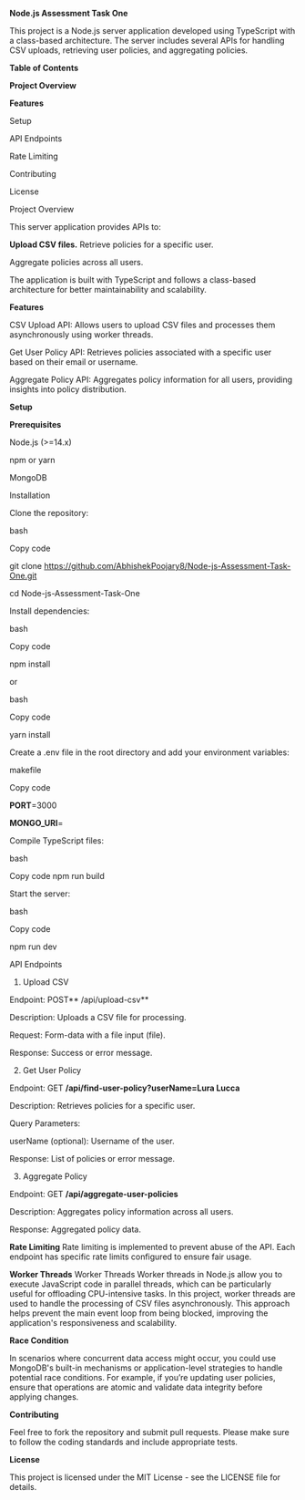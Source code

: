 **Node.js Assessment Task One**

This project is a Node.js server application developed using TypeScript with a class-based architecture. The server includes several APIs for handling CSV uploads, retrieving user policies, and aggregating policies.

**Table of Contents**

**Project Overview**

**Features**

Setup

API Endpoints

Rate Limiting

Contributing

License

Project Overview

This server application provides APIs to:

**Upload CSV files.**
Retrieve policies for a specific user.

Aggregate policies across all users.

The application is built with TypeScript and follows a class-based architecture for better maintainability and scalability.

**Features**

CSV Upload API: Allows users to upload CSV files and processes them asynchronously using worker threads.

Get User Policy API: Retrieves policies associated with a specific user based on their email or username.

Aggregate Policy API: Aggregates policy information for all users, providing insights into policy distribution.

**Setup**

**Prerequisites**

Node.js (>=14.x)

npm or yarn

MongoDB

Installation

Clone the repository:

bash

Copy code

git clone https://github.com/AbhishekPoojary8/Node-js-Assessment-Task-One.git

cd Node-js-Assessment-Task-One

Install dependencies:

bash

Copy code

npm install

or

bash

Copy code

yarn install

Create a .env file in the root directory and add your environment variables:

makefile

Copy code

**PORT**=3000

**MONGO_URI**=<Your MongoDB Connection String>

Compile TypeScript files:

bash

Copy code
npm run build

Start the server:

bash

Copy code

npm run dev

API Endpoints

1. Upload CSV

Endpoint: POST** /api/upload-csv**

Description: Uploads a CSV file for processing.

Request: Form-data with a file input (file).

Response: Success or error message.

2. Get User Policy
   
Endpoint: GET **/api/find-user-policy?userName=Lura Lucca**

Description: Retrieves policies for a specific user.

Query Parameters:

userName (optional): Username of the user.

Response: List of policies or error message.

3. Aggregate Policy

Endpoint: GET **/api/aggregate-user-policies**

Description: Aggregates policy information across all users.

Response: Aggregated policy data.

**Rate Limiting**
Rate limiting is implemented to prevent abuse of the API. Each endpoint has specific rate limits configured to ensure fair usage.

**Worker Threads**
Worker Threads
Worker threads in Node.js allow you to execute JavaScript code in parallel threads, which can be particularly useful for offloading CPU-intensive tasks. In this project, worker threads are used to handle the processing of CSV files asynchronously. This approach helps prevent the main event loop from being blocked, improving the application's responsiveness and scalability.

**Race Condition**

In scenarios where concurrent data access might occur, you could use MongoDB's built-in mechanisms or application-level strategies to handle potential race conditions. For example, if you’re updating user policies, ensure that operations are atomic and validate data integrity before applying changes.

**Contributing**

Feel free to fork the repository and submit pull requests. Please make sure to follow the coding standards and include appropriate tests.

**License**

This project is licensed under the MIT License - see the LICENSE file for details.
